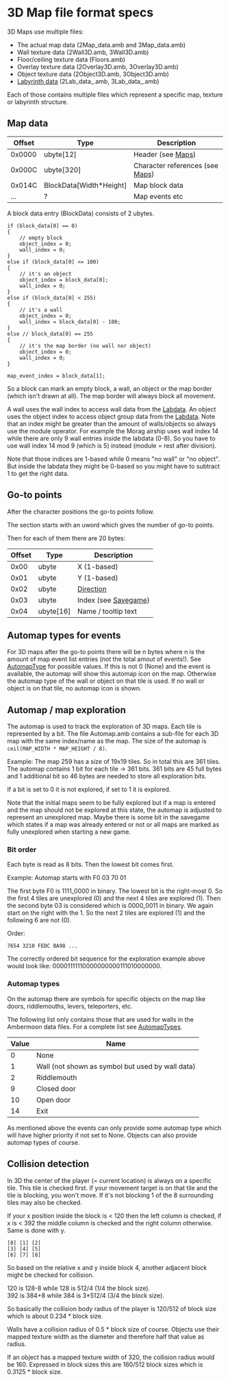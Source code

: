 # 3D Map file format specs

3D Maps use multiple files:
- The actual map data (2Map_data.amb and 3Map_data.amb)
- Wall texture data (2Wall3D.amb, 3Wall3D.amb)
- Floor/ceiling texture data (Floors.amb)
- Overlay texture data (2Overlay3D.amb, 3Overlay3D.amb)
- Object texture data (2Object3D.amb, 3Object3D.amb)
- [Labyrinth data](Labdata.md) (2Lab_data_.amb, 3Lab_data_.amb)

Each of those contains multiple files which represent a specific map, texture or labyrinth structure.

## Map data

Offset | Type | Description
----|----|----
0x0000 | ubyte[12] | Header (see [Maps](Maps.md))
0x000C | ubyte[320] | Character references (see [Maps](Maps.md))
0x014C | BlockData[Width*Height] | Map block data
... | ? | Map events etc

A block data entry (BlockData) consists of 2 ubytes.

```
if (block_data[0] == 0)
{
    // empty block
    object_index = 0;
    wall_index = 0;
}
else if (block_data[0] <= 100)
{
    // it's an object
    object_index = block_data[0];
    wall_index = 0;
}
else if (block_data[0] < 255)
{
    // it's a wall
    object_index = 0;
    wall_index = block_data[0] - 100;
}
else // block_data[0] == 255
{
    // it's the map border (no wall nor object)
    object_index = 0;
    wall_index = 0;
}

map_event_index = block_data[1];
```

So a block can mark an empty block, a wall, an object or the map border (which isn't drawn at all). The map border will always block all movement.

A wall uses the wall index to access wall data from the [Labdata](Labdata.md). An object uses the object index to access object group data from the [Labdata](Labdata.md). Note that an index might be greater than the amount of walls/objects so always use the module operator. For example the Morag airship uses wall index 14 while there are only 9 wall entries inside the labdata (0-8). So you have to use wall index 14 mod 9 (which is 5) instead (module = rest after division).

Note that those indices are 1-based while 0 means "no wall" or "no object". But inside the labdata they might be 0-based so you might have to subtract 1 to get the right data.

## Go-to points

After the character positions the go-to points follow.

The section starts with an uword which gives the number of go-to points.

Then for each of them there are 20 bytes:

Offset | Type | Description
--- | --- | ---
0x00 | ubyte | X (1-based)
0x01 | ubyte | Y (1-based)
0x02 | ubyte | [Direction](Enumerations/Directions.md)
0x03 | ubyte | Index (see [Savegame](Savegame.md))
0x04 | ubyte[16] | Name / tooltip text

## Automap types for events

For 3D maps after the go-to points there will be n bytes where n is the amount of map event list entries (not the total amout of events!). See [AutomapType](Enumerations/AutomapType.md) for possible values. If this is not 0 (None) and the event is available, the automap will show this automap icon on the map. Otherwise the automap type of the wall or object on that tile is used. If no wall or object is on that tile, no automap icon is shown.

## Automap / map exploration

The automap is used to track the exploration of 3D maps. Each tile is represented by a bit. The file Automap.amb contains a sub-file for each 3D map with the same index/name as the map. The size of the automap is `ceil(MAP_WIDTH * MAP_HEIGHT / 8)`.

Example: The map 259 has a size of 19x19 tiles. So in total this are 361 tiles. The automap contains 1 bit for each tile -> 361 bits. 361 bits are 45 full bytes and 1 additional bit so 46 bytes are needed to store all exploration bits.

If a bit is set to 0 it is not explored, if set to 1 it is explored.

Note that the initial maps seem to be fully explored but if a map is entered and the map should not be explored at this state, the automap is adjusted to represent an unexplored map. Maybe there is some bit in the savegame which states if a map was already entered or not or all maps are marked as fully unexplored when starting a new game.

### Bit order

Each byte is read as 8 bits. Then the lowest bit comes first.

Example: Automap starts with F0 03 70 01

The first byte F0 is 1111_0000 in binary. The lowest bit is the right-most 0. So the first 4 tiles are unexplored (0) and the next 4 tiles are explored (1). Then the second byte 03 is considered which is 0000_0011 in binary. We again start on the right with the 1. So the next 2 tiles are explored (1) and the following 6 are not (0).

Order:

    7654 3210 FEDC BA98 ...

The correctly ordered bit sequence for the exploration example above would look like: 00001111110000000000111010000000.

### Automap types

On the automap there are symbols for specific objects on the map like doors, riddlemouths, levers, teleporters, etc.

The following list only contains those that are used for walls in the Ambermoon data files. For a complete list see [AutomapTypes](Enumerations/AutomapType.md).

Value | Name
----|----
0 | None
1 | Wall (not shown as symbol but used by wall data)
2 | Riddlemouth
9 | Closed door
10 | Open door
14 | Exit

As mentioned above the events can only provide some automap type which will have higher priority if not set to None. Objects can also provide automap types of course.


## Collision detection

In 3D the center of the player (= current location) is always on a specific tile. This tile is checked first. If your movement target is on that tile and the tile is blocking, you won't move. If it's not blocking 1 of the 8 surrounding tiles may also be checked.

If your x position inside the block is < 120 then the left column is checked, if x is < 392 the middle column is checked and the right column otherwise. Same is done with y.

```
[0] [1] [2]
[3] [4] [5]
[6] [7] [8]
```

So based on the relative x and y inside block 4, another adjacent block might be checked for collision.

120 is 128-8 while 128 is 512/4 (1/4 the block size). \
392 is 384+8 while 384 is 3*512/4 (3/4 the block size).

So basically the collision body radius of the player is 120/512 of block size which is about 0.234 * block size.

Walls have a collision radius of 0.5 * block size of course. Objects use their mapped texture width as the diameter and therefore half that value as radius.

If an object has a mapped texture width of 320, the collision radius would be 160. Expressed in block sizes this are 160/512 block sizes which is 0.3125 * block size.
